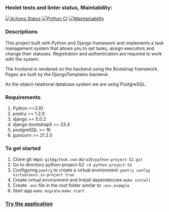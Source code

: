 ### Hexlet tests and linter status, Maintability:
[![Actions Status](https://github.com/Abra19/python-project-52/actions/workflows/hexlet-check.yml/badge.svg)](https://github.com/Abra19/python-project-52/actions)
[![Python CI](https://github.com/Abra19/page_analyzer/actions/workflows/python_ci.yml/badge.svg)](https://github.com/Abra19/page_analyzer/actions/workflows/python_ci.yml)
[![Maintainability](https://api.codeclimate.com/v1/badges/e08d3f09e7d1220cad9b/maintainability)](https://codeclimate.com/github/Abra19/python-project-52/maintainability)


### Descriptions
This project built with Python and Django framework and implements a task management system that allows you to set tasks, assign executors and change their statuses. Registration and authentication are required to work with the system.

The frontend is rendered on the backend using the Bootstrap framework. Pages are built by the DjangoTemplates backend.

As the object-relational database system we are using PostgreSQL.

### Requirements
1. Python >=3.10
2. poetry >= 1.2.0
3. django >= 5.0.2
4. django-bootstrap5 >= 23.4
5. postgreSQL >= 16
5. gunicorn >= 21.2.0


### To get started
1. Clone git repo:
  `git@github.com:Abra19/python-project-52.git`
2. Go to directory python-project-52:
  `cd python-project-52`
3.  Configuring `poetry` to create a virtual environment:
  `poetry config virtualenvs.in-project true`
4.  Create virtual environment and Install dependencies
  `make install`
5. Create `.env` file in the root folder similar to `.env.example`
5. Start app
  `make migrate`
  `make start`

### [Try the application](https://python-project-52-gbo3.onrender.com)